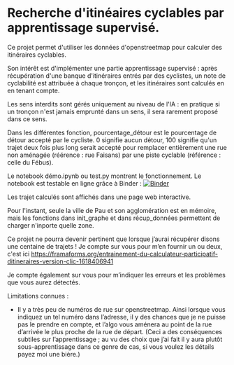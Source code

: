  Recherche d'itinéaires cyclables par apprentissage supervisé.
 =============================================================


 Ce projet permet d'utiliser les données d'openstreetmap pour calculer des itinéraires cyclables.

 Son intérêt est d'implémenter une partie apprentissage supervisé : après récupération d'une banque d'itinéraires entrés par des cyclistes, un note de cyclabilité est attribuée à chaque tronçon, et les itinéraires sont calculés en en tenant compte.

 Les sens interdits sont gérés uniquement au niveau de l'IA : en pratique si un tronçon n'est jamais emprunté dans un sens, il sera rarement proposé dans ce sens.

 Dans les différentes fonction, pourcentage_détour est le pourcentage de détour accepté par le cycliste. 0 signifie aucun détour, 100 signifie qu'un trajet deux fois plus long serait accepté pour remplacer entièrement une rue non aménagée (réérence : rue Faisans) par une piste cyclable (référence : celle du Fébus).

 Le notebook démo.ipynb ou test.py montrent le fonctionnement. Le notebook est testable en ligne grâce à Binder :
 [![Binder](https://mybinder.org/badge_logo.svg)](https://mybinder.org/v2/gh/ccharign/osm-velo/HEAD?filepath=d%C3%A9mo.ipynb)

 Les trajet calculés sont affichés dans une page web interactive.

 Pour l'instant, seule la ville de Pau et son agglomération est en mémoire, mais les fonctions dans init_graphe et dans récup_données permettent de charger n'inporte quelle zone.

 Ce projet ne pourra devenir pertinent que lorsque j’aurai récupérer disons une centaine de trajets ! Je compte sur vous pour m’en fournir un ou deux,  c'est ici https://framaforms.org/entrainement-du-calculateur-participatif-ditineraires-version-clic-1618406941

 Je compte également sur vous pour m’indiquer les erreurs et les problèmes que vous aurez détectés.


 Limitations connues :
 - Il y a très peu de numéros de rue sur openstreetmap. Ainsi lorsque vous indiquez un tel numéro dans l’adresse, il y des chances que je ne puisse pas le prendre en compte, et l’algo vous aménera au point de la rue d’arrivée le plus proche de la rue de départ. (Ceci a des conséquences subtiles sur l’apprentissage ; au vu des choix que j’ai fait il y aura plutôt sous-apprentissage dans ce genre de cas, si vous voulez les détails payez moi une bière.)
  